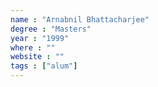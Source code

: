```yaml
---
name : "Arnabnil Bhattacharjee"
degree : "Masters"
year : "1999"
where : ""
website : ""
tags : ["alum"]
---
```

